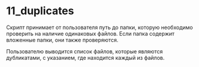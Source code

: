 # 11_duplicates
Скрипт принимает от пользователя путь до папки, которую необходимо
проверить на наличие одинаковых файлов. Если папка содержит вложенные
папки, они также проверяются. 

Пользователю выводится список файлов, которые являются дубликатами, 
с указанием, где находится каждый из файлов.